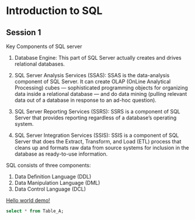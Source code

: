 # Introduction to SQL

## Session 1

Key Components of SQL server

1. Database Engine: This part of SQL Server actually creates and drives relational databases.

2. SQL Server Analysis Services (SSAS): SSAS is the data-analysis component of SQL Server. It can create OLAP (OnLine Analytical Processing) cubes — sophisticated programming objects for organizing data inside a relational database — and do data mining (pulling relevant data out of a database in response to an ad-hoc question).

3. SQL Server Reporting Services (SSRS): SSRS is a component of SQL Server that provides reporting regardless of a database’s operating system.

4. SQL Server Integration Services (SSIS): SSIS is a component of SQL Server that does the Extract, Transform, and Load (ETL) process that cleans up and formats raw data from source systems for inclusion in the database as ready-to-use information.


SQL consists of three components:

1. Data Definition Language (DDL)
2. Data Manipulation Language (DML)
3. Data Control Language (DCL)



[Hello world demo!](https://github.com/ffliza/training/blob/master/Activity-1-1.ipynb)



```sql
select * from Table_A;
```
